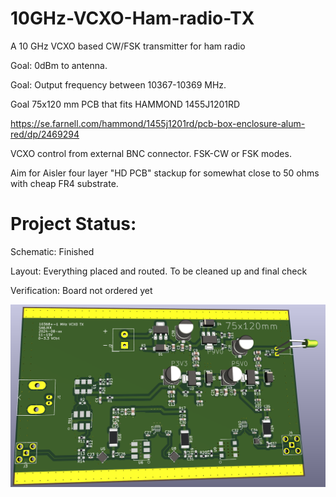 # 10GHz-VCXO-Ham-radio-TX
 A 10 GHz VCXO based CW/FSK transmitter for ham radio

Goal: 0dBm to antenna. 

Goal: Output frequency between 10367-10369 MHz.  

Goal 75x120 mm PCB that fits HAMMOND 1455J1201RD 

https://se.farnell.com/hammond/1455j1201rd/pcb-box-enclosure-alum-red/dp/2469294

VCXO control from external BNC connector. FSK-CW or FSK modes. 

Aim for Aisler four layer "HD PCB" stackup for somewhat close to 50 ohms with cheap FR4 substrate. 

# Project Status: 

Schematic: Finished 

Layout: Everything placed and routed. To be cleaned up and final check

Verification: Board not ordered yet

![Render of PCB](VCXO_TX_Render_v1.png?raw=true)
